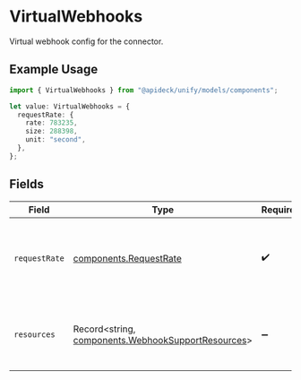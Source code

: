 # VirtualWebhooks

Virtual webhook config for the connector.

## Example Usage

```typescript
import { VirtualWebhooks } from "@apideck/unify/models/components";

let value: VirtualWebhooks = {
  requestRate: {
    rate: 783235,
    size: 288398,
    unit: "second",
  },
};
```

## Fields

| Field                                                                                                    | Type                                                                                                     | Required                                                                                                 | Description                                                                                              |
| -------------------------------------------------------------------------------------------------------- | -------------------------------------------------------------------------------------------------------- | -------------------------------------------------------------------------------------------------------- | -------------------------------------------------------------------------------------------------------- |
| `requestRate`                                                                                            | [components.RequestRate](../../models/components/requestrate.md)                                         | :heavy_check_mark:                                                                                       | The rate at which requests for resources will be made to downstream.                                     |
| `resources`                                                                                              | Record<string, [components.WebhookSupportResources](../../models/components/webhooksupportresources.md)> | :heavy_minus_sign:                                                                                       | The resources that will be requested from downstream.                                                    |